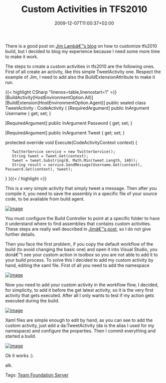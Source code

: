 ﻿---
title: "Custom Activities in TFS2010"
description: ""
date: 2009-12-07T11:00:37+02:00
draft: false
tags: [Tfs,TFS Build,workflow]
categories: [Team Foundation Server]
---
There is a good post on [Jim Lambâ€™s blog](http://blogs.msdn.com/jimlamb/archive/2009/11/18/how-to-create-a-custom-workflow-activity-for-tfs-build-2010.aspx) on how to customize tfs2010 build, but I decided to blog my experience because I need some more time to make it work.

The steps to create a custom activities in tfs2010 are the following ones. First of all create an activity, like this simple TweetActivity one. Respect the example of Jim, I need to add also the BuildExtensionAttribute to make it run.

{{< highlight CSharp "linenos=table,linenostart=1" >}}
[BuildActivity(HostEnvironmentOption.All)]
[BuildExtension(HostEnvironmentOption.Agent)]
public sealed class TweetActivity : CodeActivity
{
   [RequiredArgument]
   public InArgument<string> Username { get; set; }

   [RequiredArgument]
   public InArgument<string> Password { get; set; }

   [RequiredArgument]
   public InArgument<string> Tweet { get; set; }

   protected override void Execute(CodeActivityContext context)
   {

       TwitterService service = new TwitterService();
       String tweet = Tweet.Get(context);
       tweet = tweet.Substring(0, Math.Min(tweet.Length, 140));
       String result = service.SendMessage(Username.Get(context), Password.Get(context), tweet);
   }
}{{< / highlight >}}

<!-- Code inserted with Steve Dunn's Windows Live Writer Code Formatter Plugin.  http://dunnhq.com -->

This is a very simple activity that simply tweet a message. Then after you compile it, you need to save the assembly in a specific file of your source code, to be available from build agent.

[![image](http://www.codewrecks.com/blog/wp-content/uploads/2009/12/image_thumb.png "image")](http://www.codewrecks.com/blog/wp-content/uploads/2009/12/image.png)

You must configure the Build Controller to point at a specific folder to have it understand where to find assemblies that contains custom activities. These steps are really well described in [Jimâ€™s post](http://blogs.msdn.com/jimlamb/archive/2009/11/18/how-to-create-a-custom-workflow-activity-for-tfs-build-2010.aspx), so I do not give further details.

Then you face the first problem, if you copy the default workflow of the build (to avoid changing the basic one) and open it into Visual Studio, you donâ€™t see your custom action in toolbox so you are not able to add it to your build process. To solve this I decided to add my custom activity by hand, editing the xaml file. First of all you need to add the namespace

[![image](http://www.codewrecks.com/blog/wp-content/uploads/2009/12/image_thumb1.png "image")](http://www.codewrecks.com/blog/wp-content/uploads/2009/12/image1.png)

Now you need to add your custom activity in the workflow flow, I decided, for simplicity, to add it before the get latest activity, so it is the very first activity that gets executed. After all I only wants to test if my action gets executed during the build.

[![image](http://www.codewrecks.com/blog/wp-content/uploads/2009/12/image_thumb2.png "image")](http://www.codewrecks.com/blog/wp-content/uploads/2009/12/image2.png)

Xaml files are simple enough to edit by hand, as you can see to add the custom activity, just add a da:TweetActivity (da is the alias I used for my namespace) and configure the properties. Then I commit everything and started a build.

[![image](http://www.codewrecks.com/blog/wp-content/uploads/2009/12/image_thumb3.png "image")](http://www.codewrecks.com/blog/wp-content/uploads/2009/12/image3.png)

Ok it works :).

alk.

Tags: [Team Foundation Server](http://technorati.com/tag/Team%20Foundation%20Server)
